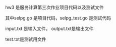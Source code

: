 hw3 是服务计算第三次作业项目代码以及测试文件

其中selpg.go 是项目代码，selpg_test.go 是测试代码

input.txt 是输入文件， output.txt是输出文件

test.txt是测试用文件
